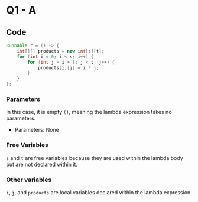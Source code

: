 # Q1 - A

## Code

```java
Runnable r = () -> {
    int[][] products = new int[s][t];
    for (int i = 0; i < s; i++) {
        for (int j = i + 1; j < t; j++) {
            products[i][j] = i * j;
        }
    }
};
```

### Parameters

In this case, it is empty `()`, meaning the lambda expression takes no parameters.
	
- Parameters: None

### Free Variables

 `s` and `t` are free variables because they are used within the lambda body but are not declared within it.

### Other variables 
`i`, `j`, and `products` are local variables declared within the lambda expression.
	

